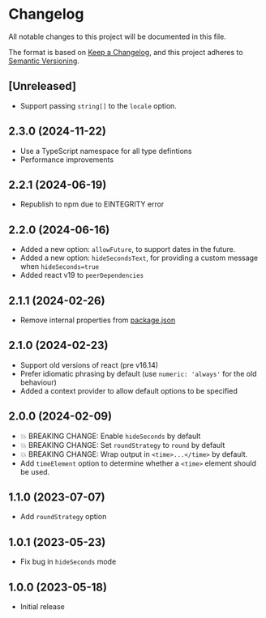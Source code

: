 # Changelog

All notable changes to this project will be documented in this file.

The format is based on [Keep a Changelog](https://keepachangelog.com/en/1.0.0/),
and this project adheres to [Semantic Versioning](https://semver.org/spec/v2.0.0.html).

## [Unreleased]

- Support passing `string[]` to the `locale` option.

## 2.3.0 (2024-11-22)

- Use a TypeScript namespace for all type defintions
- Performance improvements

## 2.2.1 (2024-06-19)

- Republish to npm due to EINTEGRITY error

## 2.2.0 (2024-06-16)

- Added a new option: `allowFuture`, to support dates in the future.
- Added a new option: `hideSecondsText`, for providing a custom message when `hideSeconds=true`
- Added react v19 to `peerDependencies`

## 2.1.1 (2024-02-26)

- Remove internal properties from [package.json](./package.json)

## 2.1.0 (2024-02-23)

- Support old versions of react (pre v16.14)
- Prefer idiomatic phrasing by default (use `numeric: 'always'` for the old behaviour)
- Added a context provider to allow default options to be specified

## 2.0.0 (2024-02-09)

- 💥 BREAKING CHANGE: Enable `hideSeconds` by default
- 💥 BREAKING CHANGE: Set `roundStrategy` to `round` by default
- 💥 BREAKING CHANGE: Wrap output in `<time>...</time>` by default.
- Add `timeElement` option to determine whether a `<time>` element should be used.

## 1.1.0 (2023-07-07)

- Add `roundStrategy` option

## 1.0.1 (2023-05-23)

- Fix bug in `hideSeconds` mode

## 1.0.0 (2023-05-18)

- Initial release
